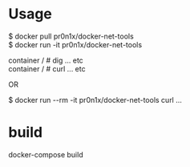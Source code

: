 # Usage
$ docker pull pr0n1x/docker-net-tools  
$ docker run -it pr0n1x/docker-net-tools  

container / # dig ... etc  
container / # curl ... etc  

OR

$ docker run --rm -it pr0n1x/docker-net-tools curl ...  


# build
docker-compose build
